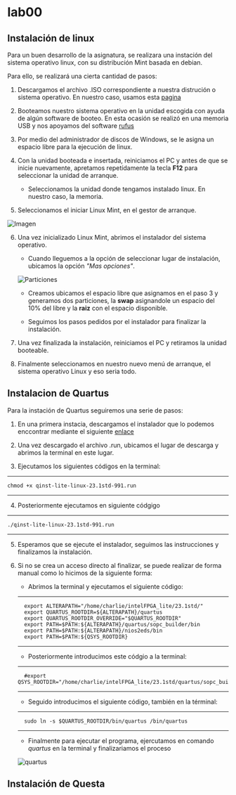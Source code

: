 # lab00

## Instalación de linux

Para un buen desarrollo de la asignatura, se realizara una instación del sistema operativo linux, con su distribución Mint basada en debian.

Para ello, se realizará una cierta cantidad de pasos:

1. Descargamos el archivo .ISO correspondiente a nuestra distrución o sistema operativo. En nuestro caso, usamos esta [pagina](https://www.linuxmint.com/download.php)

2. Booteamos nuestro sistema operativo en la unidad escogida con ayuda de algún software de booteo. En esta ocasión se realizó en una memoria USB y nos apoyamos del software [rufus](https://rufus.ie/es/)

3. Por medio del administrador de discos de Windows, se le asigna un espacio libre para la ejecución de linux.

4. Con la unidad booteada e insertada, reiniciamos el PC y antes de que se inicie nuevamente, apretamos repetídamente la tecla **F12** para seleccionar la unidad de arranque.

    - Seleccionamos la unidad donde tengamos instalado linux. En nuestro caso, la memoria.
5. Seleccionamos el iniciar Linux Mint, en el gestor de arranque.

![Imagen](https://linuxmint-installation-guide.readthedocs.io/es/latest/_images/grub-efi.png)

6. Una vez inicializado Linux Mint, abrimos el instalador del sistema operativo.

    - Cuando lleguemos a la opción de seleccionar lugar de instalación, ubicamos la opción *"Mas opciones"*.

    ![Particiones](https://www.linuxirun.com/5-Tutoriales/Z-Forum/3-Disco-2-EFI/EFI-04.jpg)

    - Creamos ubicamos el espacio libre que asignamos en el paso 3 y generamos dos particiones, la **swap** asignandole un espacio del 10% del libre y la **raiz** con el espacio disponible.

    - Seguimos los pasos pedidos por el instalador para finalizar la instalación.

7. Una vez finalizada la instalación, reiniciamos el PC y retiramos la unidad booteable.

8. Finalmente seleccionamos en nuestro nuevo menú de arranque, el sistema operativo Linux y eso seria todo.
		
## Instalacion de Quartus
Para la instación de Quartus seguiremos una serie de pasos:
1. En una primera instacia, descargamos el instalador que lo podemos enccontrar mediante el siguiente [enlace](https://www.intel.la/content/www/xl/es/products/details/fpga/development-tools/quartus-prime/resource.html)
   
2. Una vez descargado el archivo .run, ubicamos el lugar de descarga y abrimos la terminal en este lugar.

3. Ejecutamos los siguientes códigos en la terminal:
---
    chmod +x qinst-lite-linux-23.1std-991.run 
---
4. Posteriormente ejecutamos en siguiente códgigo
---
    ./qinst-lite-linux-23.1std-991.run 
---
5. Esperamos que se ejecute el instalador, seguimos las instrucciones  y finalizamos la instalación.

6. Si no se crea un acceso directo al finalizar, se puede realizar de forma manual como lo hicimos de la siguiente forma:
   -  Abrimos la terminal y ejecutamos el siguiente código:
     ---
         export ALTERAPATH="/home/charlie/intelFPGA_lite/23.1std/"
	     export QUARTUS_ROOTDIR=${ALTERAPATH}/quartus
	     export QUARTUS_ROOTDIR_OVERRIDE="$QUARTUS_ROOTDIR"
	     export PATH=$PATH:${ALTERAPATH}/quartus/sopc_builder/bin
	     export PATH=$PATH:${ALTERAPATH}/nios2eds/bin
	     export PATH=$PATH:${QSYS_ROOTDIR}
     ---
     
   -  Posteriormente introducimos este códgio a la terminal:
     ---
         #export QSYS_ROOTDIR="/home/charlie/intelFPGA_lite/23.1std/quartus/sopc_builder/bin"
     ---
   -  Seguido introducimos el siguiente código, también en la términal:
     ---
     	 sudo ln -s $QUARTUS_ROOTDIR/bin/quartus /bin/quartus
     ---
   - Finalmente para ejecutar el programa, ejercutamos en comando *quartus* en la terminal y finalizariamos el proceso

   ![quartus](https://i.ytimg.com/vi/_jc3ezjDycs/hq720.jpg?sqp=-oaymwE7CK4FEIIDSFryq4qpAy0IARUAAAAAGAElAADIQj0AgKJD8AEB-AH-CYACygWKAgwIABABGGUgZShlMA8=&rs=AOn4CLAb6FEBYNo-wZTjV3nRVDXeq6s_yg)
## Instalación de Questa
